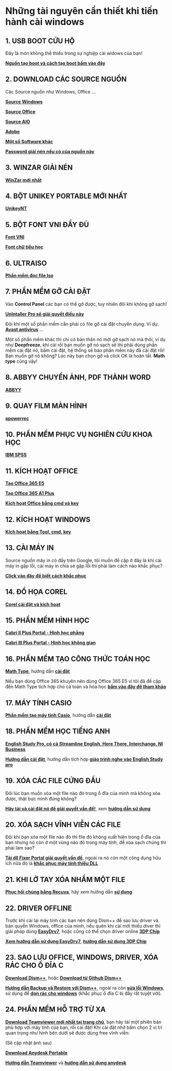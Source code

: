 # Những tài nguyên cần thiết khi tiến hành cài windows #

## 1. USB BOOT CỨU HỘ ##

Đây là món không thể thiếu trong sự nghiệp cài widows của bạn!

**[Nguồn tạo boot và cách tạo boot bấm vào đây](https://github.com/BsNgChiThanh/USB-BOOT)**

## 2. DOWNLOAD CÁC SOURCE NGUỒN ##

Các Source nguồn như Windows, Office ...

**[Source Windows](https://t.ly/esO6)**

**[Source Office](https://t.ly/C28N)**

**[Source AIO](https://t.ly/h09d)**

**[Adobe](https://t.ly/UnUy)**

**[Một số Software khác](https://t.ly/UnUy)**

**[Password giải nén nếu có của nguồn này](https://docs.google.com/document/d/1nskNEcAVu1SbhSzdRfGQWwT3aYtKUzLN/edit?usp=drivesdk&ouid=108710666609351868901&rtpof=true&sd=true)**

## 3. WINZAR GIẢI NÉN ##

**[WinZar mới nhất](https://github.com/BsNgChiThanh/Winzar)**

## 4. BỘT UNIKEY PORTABLE MỚI NHẤT ##

**[UnikeyNT](https://github.com/BsNgChiThanh/UniKeyNT)**

## 5. BỘT FONT VNI ĐẦY ĐỦ ##

**[Font VNI](https://bsthanh-my.sharepoint.com/:f:/g/personal/0914678254_bsthanh_tk/Eukq-IAKDwNLjQnQBQeRkswBvRNTi3NEaMfUYbZQOQhZgA?e=wvcF5k)**

**[Font chữ tiểu học](https://bsthanh-my.sharepoint.com/:f:/g/personal/0914678254_bsthanh_tk/EvjEX_YZseFPmE2JdKDvMoMBzl9iK6EjYbYKLnGhUeH4Dw?e=8ai8RV)**

## 6. ULTRAISO ##

**[Phần mềm đọc file Iso](https://bsthanh-my.sharepoint.com/:f:/g/personal/0914678254_bsthanh_tk/EnJVZ5h8CGdBqQeO-zqHcMMBoBbsKxyxFBfXZi1dgNhqCg?e=9lehV6)**

## 7. PHẦN MỀM GỠ CÀI ĐẶT ##

Vào **Control Panel** các bạn có thể gỡ được, tuy nhiên đôi khi không gỡ sạch!

**[UnIntaller Pro sẽ giải quyết điều này](https://bsthanh-my.sharepoint.com/:f:/g/personal/0914678254_bsthanh_tk/Ej4IS2C9DYlChZ7d2m6rM-sBqqwPuCJMr1TeqahUCvnk2w?e=Xrx7HM)**

Đôi khi một số phần mềm cần phải có file gỡ cài đặt chuyên dụng: Ví dụ: **[Avast antivirus](https://bsthanh-my.sharepoint.com/:u:/g/personal/0914678254_bsthanh_tk/Edsjoms0QVVDgRNYDeqNWAMB05aEchSrPLfUkDgH-Q6qxQ?e=TzP5dk)** ...

Một số phần mềm khác thì chỉ có bản thân nó mới gỡ sạch nó mà thôi, ví dụ như **Deepfreeze**, khi cài rồi bạn muốn gỡ nó sạch sẽ thì phải dùng phần mềm cài đặt nó, bấm cài đặt, hệ thống sẽ báo phần mềm này đã cài đặt rồi! Bạn muốn gỡ nó không? Lúc này bạn chọn gỡ và click OK là hoàn tất. **Math type** cũng vậy!

## 8. ABBYY CHUYỂN ẢNH, PDF THÀNH WORD ##

**[ABBYY](https://github.com/BsNgChiThanh/ABBYY)**

## 9. QUAY FILM MÀN HÌNH ##

**[apowerrec](https://bsthanh-my.sharepoint.com/:f:/g/personal/0914678254_bsthanh_tk/Ephu5YdVGQlEtybotvcfqm0B_9u9-rQKBm4hDigc_XaaIw?e=f20zG4)**

## 10. PHẦN MỀM PHỤC VỤ NGHIÊN CỨU KHOA HỌC ##

**[IBM SPSS](https://github.com/BsNgChiThanh/SPSS)**

## 11. KÍCH HOẠT OFFICE ##

**[Tạo Office 365 E5](https://github.com/BsNgChiThanh/Tao-office-365-E5-kich-hoat-Office-365-for-desktop)**

**[Tạo Office 365 A1 Plus](https://github.com/BsNgChiThanh/Office-365-A1-A1-Plus)**

**[Kích hoạt Office bằng cmd và key](https://github.com/BsNgChiThanh/Kich-hoat-Office)**

## 12. KÍCH HOẠT WINDOWS ##

**[Kích hoạt bằng Tool, cmd, key](https://github.com/BsNgChiThanh/Active-Windows-cmd)**

## 13. CÀI MÁY IN ##

Source nguồn máy in có đầy trên Google, tôi muốn đề cập ở đây là khi cài máy in gặp lỗi, cài máy in chia sẻ gặp lỗi thì phải làm cách nào khắc phục?

**[Click vào đây để biết cách khắc phục](https://github.com/BsNgChiThanh/cai-may-in-may-chu-va-may-chia-se)**

## 14. ĐỒ HỌA COREL ##

**[Corel cài đặt và kích hoạt](https://github.com/BsNgChiThanh/Kich-hoat-Corel-2021)**

## 15. PHẦN MỀM HÌNH HỌC ##

**[Cabri II Plus Portal - Hình học phẳng](https://bsthanh-my.sharepoint.com/:f:/g/personal/0914678254_bsthanh_tk/EmrELhPGCZdOgQdACbWVh4UB4vg1oT22ZskZencdIBforg?e=aaRTYo)**

**[Cabri III Plus Portal - Hình học không gian](https://pwht-my.sharepoint.com/:f:/g/personal/a316_office365vn_online/Ej_aFYpI6HdMl4shHgvTE9cBsm18BMgKtOmX6sIFYsM8LA?e=uFjzII)**

## 16. PHẦN MỀM TẠO CÔNG THỨC TOÁN HỌC ##

**[Math Type](https://pwht-my.sharepoint.com/:f:/g/personal/a316_office365vn_online/EngaQEk287VAnLBG5SBf7fABMMZO9FvvKqk6eulmFCueAA?e=smf6Iw)**, hướng dẫn **[cài đặt](https://dichvudanhvanban.com/cai-dat-mathtype-7-4-full-ban-quyen-su-dung-vinh-vien-soan-thao-cong-thuc-toan-368#:~:text=%C4%91%E1%BA%B7t%20v%C3%A0%20crack.-,B%E1%BA%AFt%20%C4%91%E1%BA%A7u%20c%C3%A0i%20%C4%91%E1%BA%B7t%20MathType%207.4%20Full%20b%E1%BA%A3n%20quy%E1%BB%81n.,l%C3%A0%20ho%C3%A0n%20t%E1%BA%A5t%20c%C3%A0i%20%C4%91%E1%BA%B7t.)**

Nếu bạn dùng Office 365 khuyên nên dùng Office 365 E5 vì tôi đã đề cập đến Math Type tích hợp cho cả toán và hóa học **[bấm vào đây để tham khảo](https://github.com/BsNgChiThanh/Tao-office-365-E5-kich-hoat-Office-365-for-desktop)**

## 17. MÁY TÍNH CASIO ##

**[Phần mềm tạo máy tính Casio](https://bsthanh-my.sharepoint.com/:u:/g/personal/0914678254_bsthanh_tk/EaAK6pl0PD1PuOmT2SJ0X30BipeEbxqQ2dljgB0OeLkenA?e=T4G9ey)**, hướng dẫn **[cài đặt](https://timdapan.com/tai-lieu/huong-dan-cai-dat-ung-dung-gia-lap-may-tinh-casio-online-tren-pc-laptop)**

## 18. PHẦN MỀM HỌC TIẾNG ANH ##

**[English Study Pro, có cả Streamline English, Here There, Interchange, NI Business](https://pwht-my.sharepoint.com/:f:/g/personal/a316_office365vn_online/Et1esrSHQ8BHjtm4LXRGV18BxakH7Xb1uUNeUxPz6pMTvA?e=0mtzVI)**

**[Hướng dẫn cài đặt](https://tinhte.vn/thread/english-study-pro-2012-full-huong-dan-cai-dat-va-kich-hoat.2883734/)**, hướng dẫn tích hợp **[giáo trình nghe vào English Study pro](https://kenhtuyensinh.vn/download-va-su-dung-giao-trinh-luyen-nghe-english-study-pro-2012)**

## 19. XÓA CÁC FILE CỨNG ĐẦU ##

Đôi lúc bạn muốn xóa một file nào đó trong ổ đĩa của mình mà không xóa được, thật bực mình đúng không?

**[Hãy tải và cài đặt nó để giải quyết vấn đề!](https://pwht-my.sharepoint.com/:u:/g/personal/a316_office365vn_online/ESOkl2d-nVtGt_-v-BRUCCsBQbTF996jhvbKzK-2PQvWPQ?e=cOwoG8)**, xem **[hướng dẫn sử dụng](https://thuthuat.taimienphi.vn/cai-dat-unlocker-xoa-file-cung-dau-880n.aspx)**

## 20. XÓA SẠCH VĨNH VIỄN CÁC FILE ##

Đôi khi bạn xóa một file nào đó thì file đó không xuất hiện trong ổ đĩa của bạn nhưng nó còn ở một vùng nào đó trong máy tính, để xóa sạch chúng thì phải làm sao?

**[Tải dll Fixer Portal giải quyết vấn đề](https://pwht-my.sharepoint.com/:u:/g/personal/a316_office365vn_online/EV0vc6Klz0BIgGMW32_idIEB9RjxPAygqFz-0Ua4q3vNmA?e=Eg7rFg)**, ngoài ra nó còn một công dụng hữu ích nữa đó là **[khắc phục máy tính thiếu DLL](https://phanmemfree.org/sua-loi-thieu-file-dll-bang-dll-files-fixer-cho-may-tinh-laptop/)**

## 21. KHI LỞ TAY XÓA NHẦM MỘT FILE ##

**[Phục hồi chúng bằng Recuva](https://pwht-my.sharepoint.com/:u:/g/personal/a316_office365vn_online/EbTuOl05Y6tNuTnmxjmdX2IBKtXSjwORMf7rhlDDW5QJ8Q?e=26g4AF)**, hãy xem hướng dẫn **[sử dụng](https://tinhocvanphong.edu.vn/cach-su-dung-phan-mem-recuva/)**

## 22. DRIVER OFFLINE ###

Trước khi cài lại máy tính các bạn nên dùng Dism++ để sao lưu driver và bản quyền Windows, office của mình, nếu quên khi cài mới thiếu diver thì giải pháp dùng **[EasyDrv7](https://bsthanh-my.sharepoint.com/:f:/g/personal/0914678254_bsthanh_tk/Es04kIshd7JHl-fsKSGUCvQBMorwCJ5O843yKHSqnFsp5g?e=fF18us)**, hoặc cũng có thể chọn driver online **[3DP Chip](https://www.3dpchip.com/3dp/chip_down_lite.php?pl=vi)**

**[Xem hướng dẫn sử dụng EasyDrv7](https://www.tienichmaytinh.net/tai-bo-cai-driver-offline-easydrv7-day-du-cho-windows-moi-nhat)**, **[hướng dẫn sử dụng 3DP Chip](https://www.google.com/amp/s/quantrimang.com/cach-dung-3dp-chip-cap-nhat-hoac-cai-moi-driver-con-thieu-cho-may-tinh-150009%3fmode=amp)**

## 23. SAO LƯU OFFICE, WINDOWS, DRIVER, XÓA RÁC CHO Ổ ĐĨA C ##

**[Download Dism++](https://pwht-my.sharepoint.com/:u:/g/personal/a316_office365vn_online/EQB4KlDiGk9Klcba8cvOcy4BNZXMJIGif035j07dgxoHJA?e=gbSxXj)**, hoặc **[Download từ Github Dism++](https://github.com/Chuyu-Team/Dism-Multi-language)**

**[Hướng dẫn Backup và Restore với Dism++](https://www.dichvumaytinh247.com/2018/09/huong-dan-su-dung-dism-de-sao-luu-khoi-phuc-ban-quyen-windows-7-10-office-2010-2019-cac-phien-ban-volumemak.html)**, ngoài ra còn **[sửa lỗi Windows](https://hotromicrosoft.com/su-dung-cong-cu-dism-de-sua-windows-bi-loi-3612/)**, sử dụng để **[dọn rác cho windows](https://taiphanmempc.net/dism-download-dism-final.html)** (khắc phục ổ đĩa C bị đầy rất tuyệt vời).

## 24. PHẦN MỀM HỖ TRỢ TỪ XA ##

**[Download Teamviewer mới nhất tại trang chủ](https://www.teamviewer.com/vi/ta%CC%89i-ve/android/?previous_page=33124)**, bạn hãy tải một phiên bản phù hợp với máy tính của bạn, rồi cài đặt! Khi cài đặt nhớ bấm chọn 2 vị trí quan trọng như hình bên dưới sẽ được dùng free vĩnh viễn:

(Sẽ cập nhật ảnh sau)

**[Download Anydesk Portable](https://bsthanh-my.sharepoint.com/:u:/g/personal/0914678254_bsthanh_tk/EeQM_2DdD1BAgWTjEWJ2MoQBMNaJ3gLDAFsJPRplzOixmQ?e=UTi5m3)**

**[Hướng dẫn Teamviewer](https://quantrimang.com/dieu-khien-may-tinh-tu-xa-voi-teamviewer-9-106917)** và **[hướng dẫn sử dụng anydesk](https://thuthuat.taimienphi.vn/cach-su-dung-anydesk-de-dieu-khien-may-tinh-tu-xa-49566n.aspx)**

